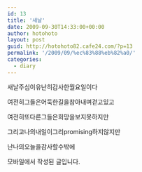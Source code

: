 ```yaml
---
id: 13
title: '새날'
date: 2009-09-30T14:33:00+00:00
author: hotohoto
layout: post
guid: http://hotohoto82.cafe24.com/?p=13
permalink: '/2009/09/%ec%83%88%eb%82%a0/'
categories:
  - diary
---
```

새날주심이유난히감사한월요일이다

여전히그들은어둑한길을참아내며걷고있고

여전히또다른그들은희망을보지못하지만

그리고나의내일이그리promising하지않지만

난나의오늘을감사할수밖에

모바일에서 작성된 글입니다.

